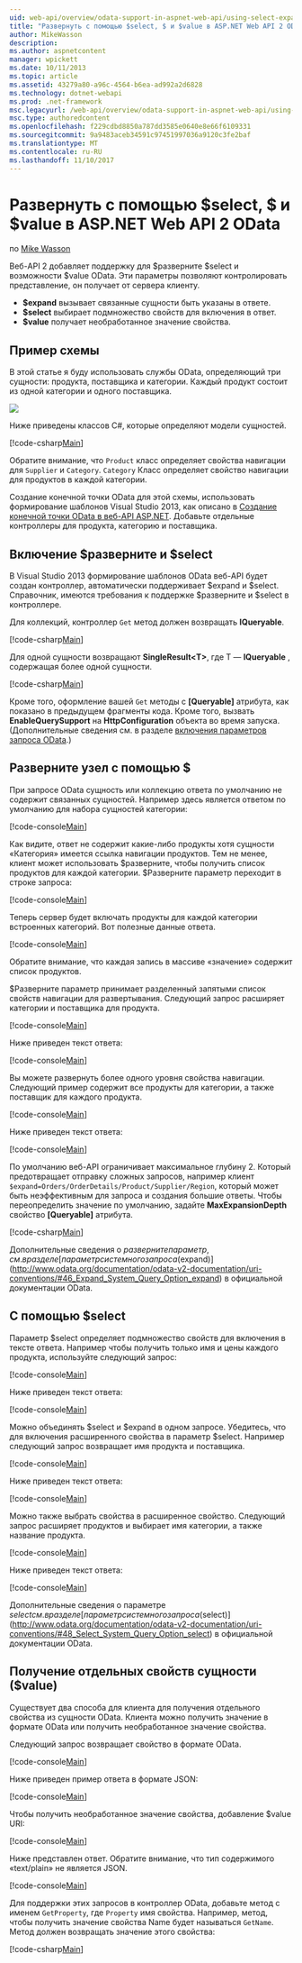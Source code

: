 ```yaml
---
uid: web-api/overview/odata-support-in-aspnet-web-api/using-select-expand-and-value
title: "Развернуть с помощью $select, $ и $value в ASP.NET Web API 2 OData | Документы Microsoft"
author: MikeWasson
description: 
ms.author: aspnetcontent
manager: wpickett
ms.date: 10/11/2013
ms.topic: article
ms.assetid: 43279a80-a96c-4564-b6ea-ad992a2d6828
ms.technology: dotnet-webapi
ms.prod: .net-framework
msc.legacyurl: /web-api/overview/odata-support-in-aspnet-web-api/using-select-expand-and-value
msc.type: authoredcontent
ms.openlocfilehash: f229cdbd8850a787dd3585e0640e8e66f6109331
ms.sourcegitcommit: 9a9483aceb34591c97451997036a9120c3fe2baf
ms.translationtype: MT
ms.contentlocale: ru-RU
ms.lasthandoff: 11/10/2017
---
```

<a name="using-select-expand-and-value-in-aspnet-web-api-2-odata"></a>Развернуть с помощью $select, $ и $value в ASP.NET Web API 2 OData
====================
по [Mike Wasson](https://github.com/MikeWasson)

Веб-API 2 добавляет поддержку для $разверните $select и возможности $value OData. Эти параметры позволяют контролировать представление, он получает от сервера клиенту.

- **$expand** вызывает связанные сущности быть указаны в ответе.
- **$select** выбирает подмножество свойств для включения в ответ.
- **$value** получает необработанное значение свойства.

## <a name="example-schema"></a>Пример схемы

В этой статье я буду использовать службы OData, определяющий три сущности: продукта, поставщика и категории. Каждый продукт состоит из одной категории и одного поставщика.

![](using-select-expand-and-value/_static/image1.png)

Ниже приведены классов C#, которые определяют модели сущностей.

[!code-csharp[Main](using-select-expand-and-value/samples/sample1.cs)]

Обратите внимание, что `Product` класс определяет свойства навигации для `Supplier` и `Category`. `Category` Класс определяет свойство навигации для продуктов в каждой категории.

Создание конечной точки OData для этой схемы, использовать формирование шаблонов Visual Studio 2013, как описано в [Создание конечной точки OData в веб-API ASP.NET](odata-v3/creating-an-odata-endpoint.md). Добавьте отдельные контроллеры для продукта, категорию и поставщика.

## <a name="enabling-expand-and-select"></a>Включение $разверните и $select

В Visual Studio 2013 формирование шаблонов OData веб-API будет создан контроллер, автоматически поддерживает $expand и $select. Справочник, имеются требования к поддержке $разверните и $select в контроллере.

Для коллекций, контроллер `Get` метод должен возвращать **IQueryable**.

[!code-csharp[Main](using-select-expand-and-value/samples/sample2.cs)]

Для одной сущности возвращают **SingleResult&lt;T&gt;**, где T — **IQueryable** , содержащая более одной сущности.

[!code-csharp[Main](using-select-expand-and-value/samples/sample3.cs)]

Кроме того, оформление вашей `Get` методы с **[Queryable]** атрибута, как показано в предыдущем фрагменты кода. Кроме того, вызвать **EnableQuerySupport** на **HttpConfiguration** объекта во время запуска. (Дополнительные сведения см. в разделе [включения параметров запроса OData](supporting-odata-query-options.md#enable).)

## <a name="using-expand"></a>Разверните узел с помощью $

При запросе OData сущность или коллекцию ответа по умолчанию не содержит связанных сущностей. Например здесь является ответом по умолчанию для набора сущностей категории:

[!code-console[Main](using-select-expand-and-value/samples/sample4.cmd)]

Как видите, ответ не содержит какие-либо продукты хотя сущности «Категория» имеется ссылка навигации продуктов. Тем не менее, клиент может использовать $разверните, чтобы получить список продуктов для каждой категории. $Разверните параметр переходит в строке запроса:

[!code-console[Main](using-select-expand-and-value/samples/sample5.cmd)]

Теперь сервер будет включать продукты для каждой категории встроенных категорий. Вот полезные данные ответа.

[!code-console[Main](using-select-expand-and-value/samples/sample6.cmd)]

Обратите внимание, что каждая запись в массиве «значение» содержит список продуктов.

$Разверните параметр принимает разделенный запятыми список свойств навигации для развертывания. Следующий запрос расширяет категории и поставщика для продукта.

[!code-console[Main](using-select-expand-and-value/samples/sample7.cmd)]

Ниже приведен текст ответа:

[!code-console[Main](using-select-expand-and-value/samples/sample8.cmd)]

Вы можете развернуть более одного уровня свойства навигации. Следующий пример содержит все продукты для категории, а также поставщик для каждого продукта.

[!code-console[Main](using-select-expand-and-value/samples/sample9.cmd)]

Ниже приведен текст ответа:

[!code-console[Main](using-select-expand-and-value/samples/sample10.cmd)]

По умолчанию веб-API ограничивает максимальное глубину 2. Который предотвращает отправку сложных запросов, например клиент `$expand=Orders/OrderDetails/Product/Supplier/Region`, который может быть неэффективным для запроса и создания большие ответы. Чтобы переопределить значение по умолчанию, задайте **MaxExpansionDepth** свойство **[Queryable]** атрибута.

[!code-csharp[Main](using-select-expand-and-value/samples/sample11.cs)]

Дополнительные сведения о $разверните параметр, см. в разделе [параметр системного запроса ($expand)](http://www.odata.org/documentation/odata-v2-documentation/uri-conventions/#46_Expand_System_Query_Option_expand) в официальной документации OData.

## <a name="using-select"></a>С помощью $select

Параметр $select определяет подмножество свойств для включения в тексте ответа. Например чтобы получить только имя и цены каждого продукта, используйте следующий запрос:

[!code-console[Main](using-select-expand-and-value/samples/sample12.cmd)]

Ниже приведен текст ответа:

[!code-console[Main](using-select-expand-and-value/samples/sample13.cmd)]

Можно объединять $select и $expand в одном запросе. Убедитесь, что для включения расширенного свойства в параметр $select. Например следующий запрос возвращает имя продукта и поставщика.

[!code-console[Main](using-select-expand-and-value/samples/sample14.cmd)]

Ниже приведен текст ответа:

[!code-console[Main](using-select-expand-and-value/samples/sample15.cmd)]

Можно также выбрать свойства в расширенное свойство. Следующий запрос расширяет продуктов и выбирает имя категории, а также название продукта.

[!code-console[Main](using-select-expand-and-value/samples/sample16.cmd)]

Ниже приведен текст ответа:

[!code-console[Main](using-select-expand-and-value/samples/sample17.cmd)]

Дополнительные сведения о параметре $select см. в разделе [параметр системного запроса ($select)](http://www.odata.org/documentation/odata-v2-documentation/uri-conventions/#48_Select_System_Query_Option_select) в официальной документации OData.

## <a name="getting-individual-properties-of-an-entity-value"></a>Получение отдельных свойств сущности ($value)

Существует два способа для клиента для получения отдельного свойства из сущности OData. Клиента можно получить значение в формате OData или получить необработанное значение свойства.

Следующий запрос возвращает свойство в формате OData.

[!code-console[Main](using-select-expand-and-value/samples/sample18.cmd)]

Ниже приведен пример ответа в формате JSON:

[!code-console[Main](using-select-expand-and-value/samples/sample19.cmd)]

Чтобы получить необработанное значение свойства, добавление $value URI:

[!code-console[Main](using-select-expand-and-value/samples/sample20.cmd)]

Ниже представлен ответ. Обратите внимание, что тип содержимого «text/plain» не является JSON.

[!code-console[Main](using-select-expand-and-value/samples/sample21.cmd)]

Для поддержки этих запросов в контроллер OData, добавьте метод с именем `GetProperty`, где `Property` имя свойства. Например, метод, чтобы получить значение свойства Name будет называться `GetName`. Метод должен возвращать значение этого свойства:

[!code-csharp[Main](using-select-expand-and-value/samples/sample22.cs)]
